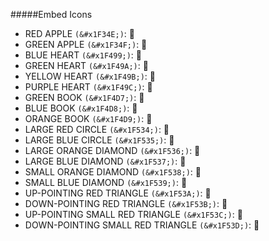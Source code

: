 #####Embed Icons

- RED APPLE `(&#x1F34E;)`: 🍎
- GREEN APPLE `(&#x1F34F;)`: 🍏
- BLUE HEART `(&#x1F499;)`: 💙
- GREEN HEART `(&#x1F49A;)`: 💚
- YELLOW HEART `(&#x1F49B;)`: 💛
- PURPLE HEART `(&#x1F49C;)`: 💜
- GREEN BOOK `(&#x1F4D7;)`: 📗
- BLUE BOOK `(&#x1F4D8;)`: 📘
- ORANGE BOOK `(&#x1F4D9;)`: 📙
- LARGE RED CIRCLE `(&#x1F534;)`: 🔴
- LARGE BLUE CIRCLE `(&#x1F535;)`: 🔵
- LARGE ORANGE DIAMOND `(&#x1F536;)`: 🔶
- LARGE BLUE DIAMOND `(&#x1F537;)`: 🔷
- SMALL ORANGE DIAMOND `(&#x1F538;)`: 🔸
- SMALL BLUE DIAMOND `(&#x1F539;)`: 🔹
- UP-POINTING RED TRIANGLE `(&#x1F53A;)`: 🔺
- DOWN-POINTING RED TRIANGLE `(&#x1F53B;)`: 🔻
- UP-POINTING SMALL RED TRIANGLE `(&#x1F53C;)`: 🔼
- DOWN-POINTING SMALL RED TRIANGLE `(&#x1F53D;)`: 🔽
